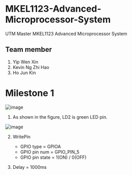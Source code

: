 # MKEL1123-Advanced-Microprocessor-System
UTM Master MKEL1123 Advanced Microprocessor System

## Team member 
1) Yip Wen Xin
2) Kevin Ng Zhi Hao
3) Ho Jun Kin

# Milestone 1
![image](https://github.com/OscarHo1999/MKEL1123-Advanced-Microprocessor-System/assets/67437888/b8319c87-23bc-43f5-9fe2-fd1305dac44a)

1. As shown in the figure, LD2 is green LED pin. 

![image](https://github.com/OscarHo1999/MKEL1123-Advanced-Microprocessor-System/assets/67437888/e60113df-e080-4325-b34e-81a2e5f4257a)


2. WritePin
   - GPIO type = GPIOA
   - GPIO pin num = GPIO_PIN_5
   - GPIO pin state = 1(ON) / 0(OFF)
  
3. Delay = 1000ms




   
